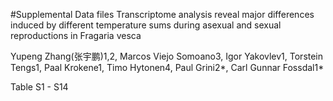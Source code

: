 #Supplemental Data files
Transcriptome analysis reveal major differences induced by different temperature sums during asexual and sexual reproductions in Fragaria vesca

Yupeng Zhang(张宇鹏)1,2, Marcos Viejo Somoano3,  Igor Yakovlev1, Torstein Tengs1, Paal Krokene1, Timo Hytonen4, Paul Grini2*, Carl Gunnar Fossdal1*

Table S1 - S14
